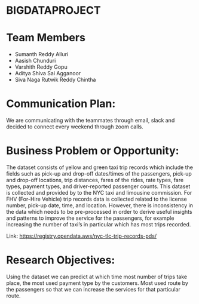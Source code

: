 # BIGDATAPROJECT

# Team Members
* Sumanth Reddy Alluri
* Aasish Chunduri
* Varshith Reddy Gopu
* Aditya Shiva Sai Agganoor
* Siva Naga Rutwik Reddy Chintha

# Communication Plan:
We are communicating with the teammates through email, slack and decided to connect every weekend through zoom calls.

# Business Problem or Opportunity:
The dataset consists of yellow and green taxi trip records which include the fields such as pick-up and drop-off dates/times of the passengers, pick-up and drop-off locations, trip distances, fares of the rides, rate types, fare types, payment types, and driver-reported passenger counts. This dataset is collected and provided by to the NYC taxi and limousine commission. For FHV (For-Hire Vehicle) trip records data is collected related to the license number, pick-up date, time, and location.
However, there is inconsistency in the data which needs to be pre-processed in order to derive useful insights and patterns to improve the service for the passengers, for example increasing the number of taxi’s in particular which has most trips recorded. 


Link: https://registry.opendata.aws/nyc-tlc-trip-records-pds/

# Research Objectives:
Using the dataset we can predict at which time most number of trips take place, the most used payment type by the customers. 
Most used route by the passengers so that we can increase the services for that particular route.
